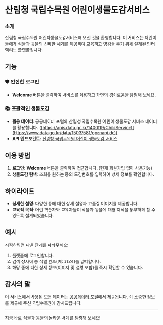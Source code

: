 # 산림청 국립수목원 어린이생물도감서비스

### 소개
산림청 국립수목원 어린이생물도감서비스에 오신 것을 환영합니다. 이 서비스는 어린이들에게 식물과 동물의 신비한 세계를 제공하여 교육하고 영감을 주기 위해 설계된 인터랙티브 플랫폼입니다.

## 기능
### 🛡️ 안전한 로그인
- **Welcome** 버튼을 클릭하여 서비스를 이용하고 자연의 경이로움을 탐험해 보세요.

### 📚 포괄적인 생물도감
- **활용 데이터**: 공공데이터 포털의 산립청 국립수목원 어린이 생물도감 서비스 데이터를 활용합니다.
([https://apis.data.go.kr/1400119/ChildService1](https://www.data.go.kr/data/15037581/openapi.do))
- **API 엔드포인트**: [산림청 국립수목원 어린이 생물도감 서비스](https://apis.data.go.kr/1400119/ChildService1)

## 이용 방법
1. **로그인**: **Welcome** 버튼을 클릭하여 접근합니다. (현재 회원가입 없이 사용가능)
2. **생물도감 탐색**: 조회를 원하는 종의 도감번호를 입력하여 상세 정보를 확인합니다.

## 하이라이트
- **상세한 설명**: 다양한 종에 대한 상세 설명과 고품질 이미지를 제공합니다.
- **교육적 목적**: 어린 학습자와 교육자들이 식물과 동물에 대한 지식을 풍부하게 할 수 있도록 설계되었습니다.

## 예시
시작하려면 다음 단계를 따라주세요:
1. 플랫폼에 로그인합니다.
2. 검색 상자에 종 식별 번호(예: 3124)를 입력합니다.
3. 해당 종에 대한 상세 정보(이미지 및 설명 포함)를 즉시 확인할 수 있습니다.

## 감사의 말
이 서비스에서 사용된 모든 데이터는 [공공데이터 포털](https://www.data.go.kr/)에서 제공됩니다. 이 소중한 정보를 제공해 주신 국립수목원에 감사드립니다.

---

지금 바로 식물과 동물의 놀라운 세계를 탐험해 보세요!
